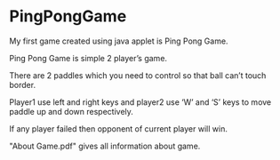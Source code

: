 # PingPongGame
  My first game created using java applet is Ping Pong Game.   
  
  Ping Pong Game is simple 2 player’s game.
  
  There are 2 paddles which you need to control so that ball can’t touch border.
  
  Player1 use left and right keys and player2 use ‘W’ and ‘S’ keys to move paddle up and down respectively.
  
  If any player failed then opponent of current player will win.
  
  "About Game.pdf" gives all information about game.

